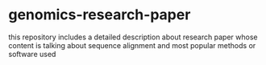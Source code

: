 # genomics-research-paper
this repository includes a detailed description about research paper whose content is talking about sequence alignment and most popular methods or software used 
